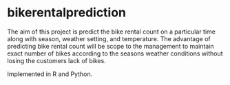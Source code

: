 # bikerentalprediction

The aim of this project is predict the bike rental count on a particular time along with season, weather setting, and temperature. The advantage of predicting bike rental count will be scope to the management to maintain exact number of bikes according to the seasons weather conditions without losing the customers lack of bikes. 

Implemented in R and Python.
